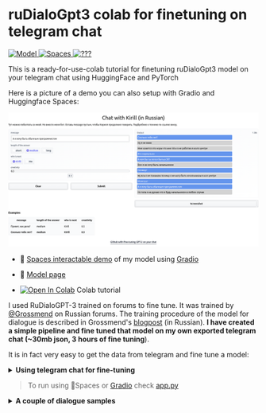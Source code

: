# ruDialoGpt3 colab for finetuning on telegram chat
<div class="flex flex-wrap space-x-1">
<a href="https://huggingface.co/Kirili4ik/ruDialoGpt3-medium-finetuned-telegram">
<img alt="Model" src="https://img.shields.io/badge/%F0%9F%A4%97%20Hugging%20Face-ruDialoGPT3-blueviolet">
</a>
<a href="https://huggingface.co/spaces/Kirili4ik/chat-with-Kirill">
<img alt="Spaces" src="https://img.shields.io/badge/%F0%9F%A4%97%20Hugging%20Face-Spaces-blue">
</a>
 <a href="https://colab.research.google.com/drive/1fnAVURjyZRK9VQg1Co_-SKUQnRES8l9R?usp=sharing">
<img alt="???" src="https://colab.research.google.com/assets/colab-badge.svg">
</a>
</div>


This is a ready-for-use-colab tutorial for finetuning ruDialoGpt3 model on your telegram chat using HuggingFace and PyTorch

Here is a picture of a demo you can also setup with Gradio and Huggingface Spaces:

![t](https://raw.githubusercontent.com/Kirili4ik/ruDialoGpt3-finetune-colab/main/samples/sample6.png)

- 🤗 [Spaces interactable demo](https://huggingface.co/spaces/Kirili4ik/chat-with-Kirill) of my model using [Gradio](https://github.com/gradio-app/gradio)

- 🤗 [Model page](https://huggingface.co/Kirili4ik/ruDialoGpt3-medium-finetuned-telegram) 

- [![Open In Colab](https://colab.research.google.com/assets/colab-badge.svg)](https://colab.research.google.com/drive/1fnAVURjyZRK9VQg1Co_-SKUQnRES8l9R?usp=sharing) Colab tutorial 


I used RuDialoGPT-3 trained on forums to fine tune. It was trained by [@Grossmend](https://github.com/Grossmend) on Russian forums. The training procedure of the model for dialogue is described in Grossmend's [blogpost](https://habr.com/ru/company/icl_services/blog/548244/) (in Russian). **I have created a simple pipeline and fine tuned that model on my own exported telegram chat (~30mb json, 3 hours of fine tuning**). 

It is in fact very easy to get the data from telegram and fine tune a model:
<details>
 <summary><b>Using telegram chat for fine-tuning</b>
 </summary>
1) Export your telegram chat as JSON

![](https://raw.githubusercontent.com/Kirili4ik/ruDialoGpt3-finetune-colab/main/samples/how-to-export-chat.jpg)

2) Upload it to colab

![](https://raw.githubusercontent.com/Kirili4ik/ruDialoGpt3-finetune-colab/main/samples/how-to-upload-json.jpg)

3) The code will create a dataset for you

4) Wait a bit! 
 
5) :tada: (Inference and smile)
</details>
 
> To run using 🤗Spaces or [Gradio](https://github.com/gradio-app/gradio) check [app.py](app.py)  
 

<details>
  <summary><b>A couple of dialogue samples</b>
  </summary> 
  <img src="https://raw.githubusercontent.com/Kirili4ik/ruDialoGpt3-finetune-colab/main/samples/sample3.jpg">
  <img src="https://raw.githubusercontent.com/Kirili4ik/ruDialoGpt3-finetune-colab/main/samples/sample4.jpg">
  <img src="https://raw.githubusercontent.com/Kirili4ik/ruDialoGpt3-finetune-colab/main/samples/sample5.jpg">
  <img src="https://raw.githubusercontent.com/Kirili4ik/ruDialoGpt3-finetune-colab/main/samples/sample1.jpg">
  <img src="https://raw.githubusercontent.com/Kirili4ik/ruDialoGpt3-finetune-colab/main/samples/sample2.jpg">
</details>

